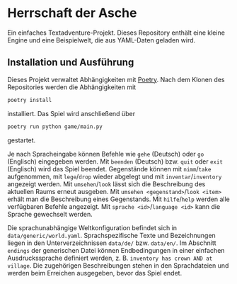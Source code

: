 # Herrschaft der Asche

Ein einfaches Textadventure-Projekt. Dieses Repository enthält eine kleine Engine und eine Beispielwelt, die aus YAML-Daten geladen wird.

## Installation und Ausführung

Dieses Projekt verwaltet Abhängigkeiten mit [Poetry](https://python-poetry.org/).
Nach dem Klonen des Repositories werden die Abhängigkeiten mit

```bash
poetry install
```

installiert. Das Spiel wird anschließend über

```bash
poetry run python game/main.py
```

gestartet.

Je nach Spracheingabe können Befehle wie `gehe` (Deutsch) oder `go` (Englisch) eingegeben werden. Mit `beenden` (Deutsch) bzw. `quit` oder `exit` (Englisch) wird das Spiel beendet.
Gegenstände können mit `nimm`/`take` aufgenommen, mit `lege`/`drop` wieder abgelegt und mit `inventar`/`inventory` angezeigt werden. Mit `umsehen`/`look` lässt sich die Beschreibung des aktuellen Raums erneut ausgeben. Mit `umsehen <gegenstand>`/`look <item>` erhält man die Beschreibung eines Gegenstands. Mit `hilfe`/`help` werden alle verfügbaren Befehle angezeigt. Mit `sprache <id>`/`language <id>` kann die Sprache gewechselt werden.

Die sprachunabhängige Weltkonfiguration befindet sich in `data/generic/world.yaml`.
Sprachspezifische Texte und Bezeichnungen liegen in den Unterverzeichnissen
`data/de/` bzw. `data/en/`.
Im Abschnitt `endings` der generischen Datei können Endbedingungen in einer einfachen
Ausdruckssprache definiert werden, z. B. `inventory has crown AND at village`.
Die zugehörigen Beschreibungen stehen in den Sprachdateien und werden beim
Erreichen ausgegeben, bevor das Spiel endet.
